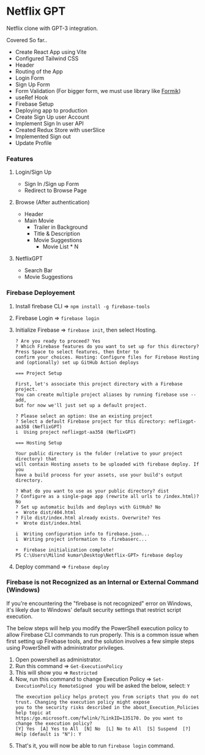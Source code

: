# Netflix GPT

Netflix clone with GPT-3 integration.

Covered So far..

- Create React App using Vite
- Configured Tailwind CSS
- Header
- Routing of the App
- Login Form
- Sign Up Form
- Form Validation (For bigger form, we must use library like [Formik](https://formik.org/))
- useRef Hook
- Firebase Setup
- Deploying app to production
- Create Sign Up user Account
- Implement Sign In user API
- Created Redux Store with userSlice
- Implemented Sign out
- Update Profile

### Features

1. Login/Sign Up

   - Sign In /Sign up Form
   - Redirect to Browse Page
2. Browse (After authentication)

   - Header
   - Main Movie
     - Trailer in Background
     - Title & Description
     - Movie Suggestions
       - Movie List \* N
3. NetflixGPT

   - Search Bar
   - Movie Suggestions

### Firebase Deployement

1. Install firebase CLI => `npm install -g firebase-tools`
2. Firebase Login => `firebase login`
3. Initialize Firebase => `firebase init`, then select Hosting.

   ```
   ? Are you ready to proceed? Yes
   ? Which Firebase features do you want to set up for this directory? Press Space to select features, then Enter to                                                             
   confirm your choices. Hosting: Configure files for Firebase Hosting and (optionally) set up GitHub Action deploys

   === Project Setup

   First, let's associate this project directory with a Firebase project.
   You can create multiple project aliases by running firebase use --add,
   but for now we'll just set up a default project.

   ? Please select an option: Use an existing project
   ? Select a default Firebase project for this directory: neflixgpt-aa358 (NeflixGPT)
   i  Using project neflixgpt-aa358 (NeflixGPT)

   === Hosting Setup

   Your public directory is the folder (relative to your project directory) that
   will contain Hosting assets to be uploaded with firebase deploy. If you
   have a build process for your assets, use your build's output directory.

   ? What do you want to use as your public directory? dist
   ? Configure as a single-page app (rewrite all urls to /index.html)? No
   ? Set up automatic builds and deploys with GitHub? No
   +  Wrote dist/404.html
   ? File dist/index.html already exists. Overwrite? Yes
   +  Wrote dist/index.html

   i  Writing configuration info to firebase.json...
   i  Writing project information to .firebaserc...

   +  Firebase initialization complete!
   PS C:\Users\Milind kumar\Desktop\Netflix-GPT> firebase deploy
   ```
4. Deploy command => `firebase deploy`

### Firebase is not Recognized as an Internal or External Command (Windows)

If you're encountering the "firebase is not recognized" error on Windows, it's likely due to Windows' default security settings that restrict script execution.

The below steps will help you modify the PowerShell execution policy to allow Firebase CLI commands to run properly. This is a common issue when first setting up Firebase tools, and the solution involves a few simple steps using PowerShell with administrator privileges.

1. Open powershell as administrator.
2. Run this command => `Get-ExecutionPolicy`
3. This will show you => `Restricted`
4. Now, run this command to change Execution Policy => `Set-ExecutionPolicy RemoteSigned `
   you will be asked the below, select: `Y `
   ```
   The execution policy helps protect you from scripts that you do not trust. Changing the execution policy might expose
   you to the security risks described in the about_Execution_Policies help topic at
   https:/go.microsoft.com/fwlink/?LinkID=135170. Do you want to change the execution policy?
   [Y] Yes  [A] Yes to All  [N] No  [L] No to All  [S] Suspend  [?] Help (default is "N"): Y
   ```
5. That's it, you will now be able to run `firebase login` command.
